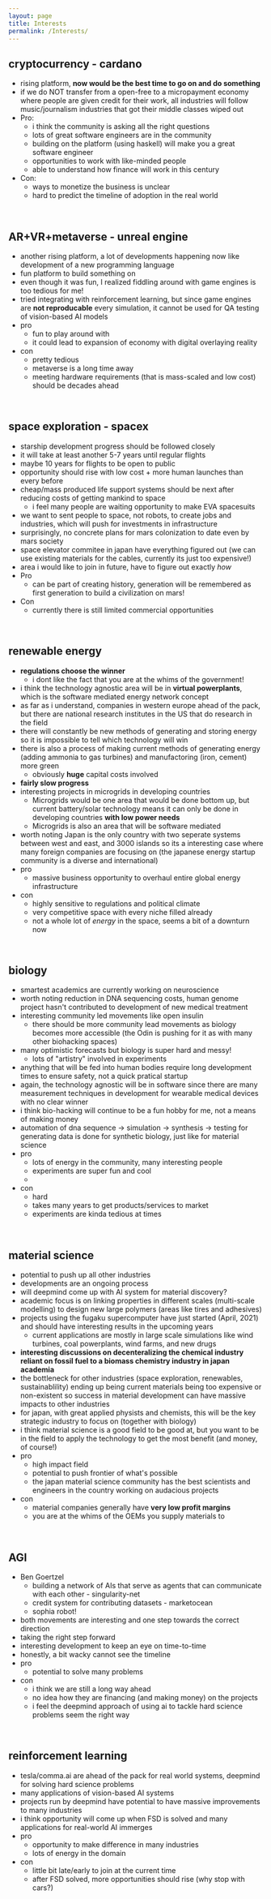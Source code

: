 ```yaml
---
layout: page
title: Interests
permalink: /Interests/
---
```


## cryptocurrency - cardano 
- rising platform, **now would be the best time to go on and do something**
- if we do NOT transfer from a open-free to a micropayment economy where people are given credit for their work, all industries will follow music/journalism industries that got their middle classes wiped out
- Pro: 
    - i think the community is asking all the right questions
    - lots of great software engineers are in the community 
    - building on the platform (using haskell) will make you a great software engineer
    - opportunities to work with like-minded people
    - able to understand how finance will work in this century
- Con: 
    - ways to monetize the business is unclear
    - hard to predict the timeline of adoption in the real world

&nbsp;

## AR+VR+metaverse - unreal engine 
- another rising platform, a lot of developments happening now like development of a new programming language 
- fun platform to build something on
- even though it was fun, I realized fiddling around with game engines is too tedious for me!
- tried integrating with reinforcement learning, but since game engines are **not reproducable** every simulation, it cannot be used for QA testing of vision-based AI models
- pro
    - fun to play around with 
    - it could lead to expansion of economy with digital overlaying reality
- con 
    - pretty tedious
    - metaverse is a long time away
    - meeting hardware requirements (that is mass-scaled and low cost) should be decades ahead

&nbsp;

## space exploration - spacex 
- starship development progress should be followed closely 
- it will take at least another 5-7 years until regular flights 
- maybe 10 years for flights to be open to public
- opportunity should rise with low cost + more human launches than every before 
- cheap/mass produced life support systems should be next after reducing costs of getting mankind to space
    - i feel many people are waiting opportunity to make EVA spacesuits
- we want to sent people to space, not robots, to create jobs and industries, which will push for investments in infrastructure
- surprisingly, no concrete plans for mars colonization to date even by mars society 
- space elevator commitee in japan have everything figured out (we can use existing materials for the cables, currently its just too expensive!)
- area i would like to join in future, have to figure out exactly *how*
- Pro 
    - can be part of creating history, generation will be remembered as first generation to build a civilization on mars! 
- Con
    - currently there is still limited commercial opportunities

&nbsp;

## renewable energy 
- **regulations choose the winner**
    - i dont like the fact that you are at the whims of the government!
- i think the technology agnostic area will be in **virtual powerplants**, which is the software mediated energy network concept 
- as far as i understand, companies in western europe ahead of the pack, but there are national research institutes in the US that do research in the field
- there will constantly be new methods of generating and storing energy so it is impossible to tell which technology will win
- there is also a process of making current methods of generating energy (adding ammonia to gas turbines) and manufactoring (iron, cement) more green
    - obviously **huge** capital costs involved
- **fairly slow progress** 
- interesting projects in microgrids in developing countries
    - Microgrids would be one area that would be done bottom up, but current battery/solar technology means it can only be done in developing countries **with low power needs**
    - Microgrids is also an area that will be software mediated 
- worth noting Japan is the only country with two seperate systems between west and east, and 3000 islands so its a interesting case where many foreign companies are focusing on (the japanese energy startup community is a diverse and international)
- pro 
    - massive business opportunity to overhaul entire global energy infrastructure 
- con
    - highly sensitive to regulations and political climate 
    - very competitive space with every niche filled already
    - not a whole lot of *energy* in the space, seems a bit of a downturn now

&nbsp;

## biology 
- smartest academics are currently working on neuroscience 
- worth noting reduction in DNA sequencing costs, human genome project hasn't contributed to development of new medical treatment
- interesting community led movements like open insulin 
    - there should be more community lead movements as biology becomes more accessible (the Odin is pushing for it as with many other biohacking spaces)
- many optimistic forecasts but biology is super hard and messy!
    - lots of "artistry" involved in experiments
- anything that will be fed into human bodies require long development times to ensure safety, not a quick pratical startup 
- again, the technology agnostic will be in software since there are many measurement techniques in development for wearable medical devices with no clear winner
- i think bio-hacking will continue to be a fun hobby for me, not a means of making money 
- automation of dna sequence -> simulation -> synthesis -> testing for generating data is done for synthetic biology, just like for material science
- pro
    - lots of energy in the community, many interesting people 
    - experiments are super fun and cool
    - 
- con
    - hard  
    - takes many years to get products/services to market
    - experiments are kinda tedious at times

&nbsp;

## material science 
- potential to push up all other industries
- developments are an ongoing process 
- will deepmind come up with AI system for material discovery?  
- academic focus is on linking properties in different scales (multi-scale modelling) to design new large polymers (areas like tires and adhesives)
- projects using the fugaku supercomputer have just started (April, 2021) and should have interesting results in the upcoming years
    - current applications are mostly in large scale simulations like wind turbines, coal powerplants, wind farms, and new drugs
- **interesting discussions on decenteralizing the chemical industry reliant on fossil fuel to a biomass chemistry industry in japan academia** 
- the bottleneck for other industries (space exploration, renewables, sustainablility) ending up being current materials being too expensive or non-existent so success in material development can have massive impacts to other industries 
- for japan, with great applied physists and chemists, this will be the key strategic industry to focus on (together with biology) 
- i think material science is a good field to be good at, but you want to be in the field to apply the technology to get the most benefit (and money, of course!)
- pro
    - high impact field
    - potential to push frontier of what's possible
    - the japan material science community has the best scientists and engineers in the country working on audacious projects
- con
    - material companies generally have **very low profit margins**
    - you are at the whims of the OEMs you supply materials to

&nbsp;

## AGI 
- Ben Goertzel 
    - building a network of AIs that serve as agents that can communicate with each other - singularity-net 
    - credit system for contributing datasets - marketocean
    - sophia robot!
- both movements are interesting and one step towards the correct direction
- taking the right step forward
- interesting development to keep an eye on time-to-time
- honestly, a bit wacky cannot see the timeline 
- pro
    - potential to solve many problems
- con
    - i think we are still a long way ahead
    - no idea how they are financing (and making money) on the projects
    - i feel the deepmind approach of using ai to tackle hard science problems seem the right way

&nbsp;

## reinforcement learning 
- tesla/comma.ai are ahead of the pack for real world systems, deepmind for solving hard science problems
- many applications of vision-based AI systems
- projects run by deepmind have potential to have massive improvements to many industries
- i think opportunity will come up when FSD is solved and many applications for real-world AI immerges
- pro
    - opportunity to make difference in many industries
    - lots of energy in the domain 
- con
    - little bit late/early to join at the current time
    - after FSD solved, more opportunities should rise (why stop with cars?)